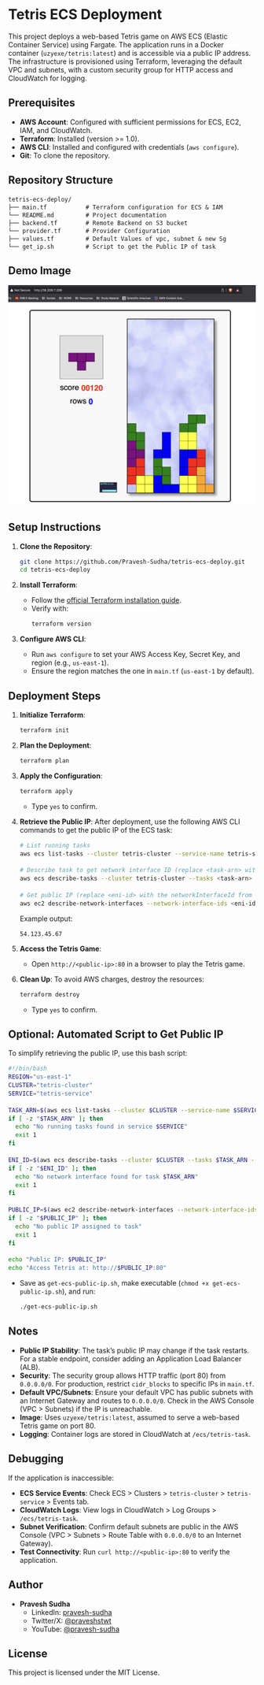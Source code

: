 # Tetris ECS Deployment

This project deploys a web-based Tetris game on AWS ECS (Elastic Container Service) using Fargate. The application runs in a Docker container (`uzyexe/tetris:latest`) and is accessible via a public IP address. The infrastructure is provisioned using Terraform, leveraging the default VPC and subnets, with a custom security group for HTTP access and CloudWatch for logging.

## Prerequisites

- **AWS Account**: Configured with sufficient permissions for ECS, EC2, IAM, and CloudWatch.
- **Terraform**: Installed (version >= 1.0).
- **AWS CLI**: Installed and configured with credentials (`aws configure`).
- **Git**: To clone the repository.

## Repository Structure

```
tetris-ecs-deploy/
├── main.tf           # Terraform configuration for ECS & IAM
└── README.md         # Project documentation
├── backend.tf        # Remote Backend on S3 bucket
└── provider.tf       # Provider Configuration
├── values.tf         # Default Values of vpc, subnet & new Sg
└── get_ip.sh         # Script to get the Public IP of task
```

## Demo Image

![alt text](game.png)

## Setup Instructions

1. **Clone the Repository**:
   ```bash
   git clone https://github.com/Pravesh-Sudha/tetris-ecs-deploy.git
   cd tetris-ecs-deploy
   ```

2. **Install Terraform**:
   - Follow the [official Terraform installation guide](https://learn.hashicorp.com/tutorials/terraform/install-cli).
   - Verify with:
     ```bash
     terraform version
     ```

3. **Configure AWS CLI**:
   - Run `aws configure` to set your AWS Access Key, Secret Key, and region (e.g., `us-east-1`).
   - Ensure the region matches the one in `main.tf` (`us-east-1` by default).

## Deployment Steps

1. **Initialize Terraform**:
   ```bash
   terraform init
   ```

2. **Plan the Deployment**:
   ```bash
   terraform plan
   ```

3. **Apply the Configuration**:
   ```bash
   terraform apply
   ```
   - Type `yes` to confirm.

4. **Retrieve the Public IP**:
   After deployment, use the following AWS CLI commands to get the public IP of the ECS task:
   ```bash
   # List running tasks
   aws ecs list-tasks --cluster tetris-cluster --service-name tetris-service --region us-east-1

   # Describe task to get network interface ID (replace <task-arn> with the ARN from the previous command)
   aws ecs describe-tasks --cluster tetris-cluster --tasks <task-arn> --region us-east-1

   # Get public IP (replace <eni-id> with the networkInterfaceId from the previous command)
   aws ec2 describe-network-interfaces --network-interface-ids <eni-id> --region us-east-1 --query 'NetworkInterfaces[0].Association.PublicIp' --output text
   ```

   Example output:
   ```
   54.123.45.67
   ```

5. **Access the Tetris Game**:
   - Open `http://<public-ip>:80` in a browser to play the Tetris game.

6. **Clean Up**:
   To avoid AWS charges, destroy the resources:
   ```bash
   terraform destroy
   ```
   - Type `yes` to confirm.

## Optional: Automated Script to Get Public IP

To simplify retrieving the public IP, use this bash script:

```bash
#!/bin/bash
REGION="us-east-1"
CLUSTER="tetris-cluster"
SERVICE="tetris-service"

TASK_ARN=$(aws ecs list-tasks --cluster $CLUSTER --service-name $SERVICE --region $REGION --query 'taskArns[0]' --output text)
if [ -z "$TASK_ARN" ]; then
  echo "No running tasks found in service $SERVICE"
  exit 1
fi

ENI_ID=$(aws ecs describe-tasks --cluster $CLUSTER --tasks $TASK_ARN --region $REGION --query 'tasks[0].attachments[0].details[?name==`networkInterfaceId`].value' --output text)
if [ -z "$ENI_ID" ]; then
  echo "No network interface found for task $TASK_ARN"
  exit 1
fi

PUBLIC_IP=$(aws ec2 describe-network-interfaces --network-interface-ids $ENI_ID --region $REGION --query 'NetworkInterfaces[0].Association.PublicIp' --output text)
if [ -z "$PUBLIC_IP" ]; then
  echo "No public IP assigned to task"
  exit 1
fi

echo "Public IP: $PUBLIC_IP"
echo "Access Tetris at: http://$PUBLIC_IP:80"
```

- Save as `get-ecs-public-ip.sh`, make executable (`chmod +x get-ecs-public-ip.sh`), and run:
  ```bash
  ./get-ecs-public-ip.sh
  ```

## Notes

- **Public IP Stability**: The task’s public IP may change if the task restarts. For a stable endpoint, consider adding an Application Load Balancer (ALB).
- **Security**: The security group allows HTTP traffic (port 80) from `0.0.0.0/0`. For production, restrict `cidr_blocks` to specific IPs in `main.tf`.
- **Default VPC/Subnets**: Ensure your default VPC has public subnets with an Internet Gateway and routes to `0.0.0.0/0`. Check in the AWS Console (VPC > Subnets) if the IP is unreachable.
- **Image**: Uses `uzyexe/tetris:latest`, assumed to serve a web-based Tetris game on port 80.
- **Logging**: Container logs are stored in CloudWatch at `/ecs/tetris-task`.

## Debugging

If the application is inaccessible:
- **ECS Service Events**: Check ECS > Clusters > `tetris-cluster` > `tetris-service` > Events tab.
- **CloudWatch Logs**: View logs in CloudWatch > Log Groups > `/ecs/tetris-task`.
- **Subnet Verification**: Confirm default subnets are public in the AWS Console (VPC > Subnets > Route Table with `0.0.0.0/0` to an Internet Gateway).
- **Test Connectivity**: Run `curl http://<public-ip>:80` to verify the application.

## Author

- **Pravesh Sudha**
  - LinkedIn: [pravesh-sudha](https://www.linkedin.com/in/pravesh-sudha/)
  - Twitter/X: [@praveshstwt](https://x.com/praveshstwt)
  - YouTube: [@pravesh-sudha](https://www.youtube.com/@pravesh-sudha)

## License

This project is licensed under the MIT License.